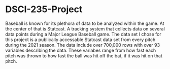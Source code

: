 # DSCI-235-Project

Baseball is known for its plethora of data to be analyzed within the game. At the center of that is Statcast. A tracking system that collects data on several data points during a Major League Baseball game. The data set I chose for this project is a publically accessable Statcast data set from every pitch during the 2021 season. The data include over 700,000 rows with over 93 variables describing the data. These variabes range from how fast each pitch was thrown to how fast the ball was hit off the bat, if it was hit on that pitch.
